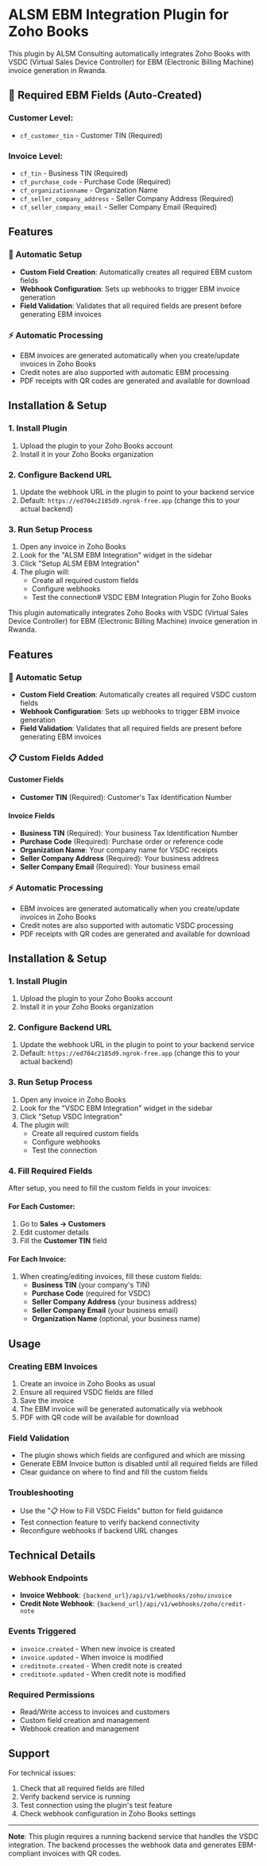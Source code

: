 # ALSM EBM Integration Plugin for Zoho Books

This plugin by ALSM Consulting automatically integrates Zoho Books with VSDC (Virtual Sales Device Controller) for EBM (Electronic Billing Machine) invoice generation in Rwanda.

## 📝 Required EBM Fields (Auto-Created)

### Customer Level:
- `cf_customer_tin` - Customer TIN (Required)

### Invoice Level:  
- `cf_tin` - Business TIN (Required)
- `cf_purchase_code` - Purchase Code (Required) 
- `cf_organizationname` - Organization Name
- `cf_seller_company_address` - Seller Company Address (Required)
- `cf_seller_company_email` - Seller Company Email (Required)

## Features

### 🔧 Automatic Setup
- **Custom Field Creation**: Automatically creates all required EBM custom fields
- **Webhook Configuration**: Sets up webhooks to trigger EBM invoice generation
- **Field Validation**: Validates that all required fields are present before generating EBM invoices

### ⚡ Automatic Processing
- EBM invoices are generated automatically when you create/update invoices in Zoho Books
- Credit notes are also supported with automatic EBM processing
- PDF receipts with QR codes are generated and available for download

## Installation & Setup

### 1. Install Plugin
1. Upload the plugin to your Zoho Books account
2. Install it in your Zoho Books organization

### 2. Configure Backend URL
1. Update the webhook URL in the plugin to point to your backend service
2. Default: `https://ed704c2185d9.ngrok-free.app` (change this to your actual backend)

### 3. Run Setup Process
1. Open any invoice in Zoho Books
2. Look for the "ALSM EBM Integration" widget in the sidebar
3. Click "Setup ALSM EBM Integration" 
4. The plugin will:
   - Create all required custom fields
   - Configure webhooks
   - Test the connection# VSDC EBM Integration Plugin for Zoho Books

This plugin automatically integrates Zoho Books with VSDC (Virtual Sales Device Controller) for EBM (Electronic Billing Machine) invoice generation in Rwanda.

## Features

### 🔧 Automatic Setup
- **Custom Field Creation**: Automatically creates all required VSDC custom fields
- **Webhook Configuration**: Sets up webhooks to trigger EBM invoice generation
- **Field Validation**: Validates that all required fields are present before generating EBM invoices

### 📋 Custom Fields Added

#### Customer Fields
- **Customer TIN** (Required): Customer's Tax Identification Number

#### Invoice Fields
- **Business TIN** (Required): Your business Tax Identification Number  
- **Purchase Code** (Required): Purchase order or reference code
- **Organization Name**: Your company name for VSDC receipts
- **Seller Company Address** (Required): Your business address  
- **Seller Company Email** (Required): Your business email

### ⚡ Automatic Processing
- EBM invoices are generated automatically when you create/update invoices in Zoho Books
- Credit notes are also supported with automatic VSDC processing
- PDF receipts with QR codes are generated and available for download

## Installation & Setup

### 1. Install Plugin
1. Upload the plugin to your Zoho Books account
2. Install it in your Zoho Books organization

### 2. Configure Backend URL
1. Update the webhook URL in the plugin to point to your backend service
2. Default: `https://ed704c2185d9.ngrok-free.app` (change this to your actual backend)

### 3. Run Setup Process
1. Open any invoice in Zoho Books
2. Look for the "VSDC EBM Integration" widget in the sidebar
3. Click "Setup VSDC Integration" 
4. The plugin will:
   - Create all required custom fields
   - Configure webhooks
   - Test the connection

### 4. Fill Required Fields
After setup, you need to fill the custom fields in your invoices:

#### For Each Customer:
1. Go to **Sales → Customers**
2. Edit customer details  
3. Fill the **Customer TIN** field

#### For Each Invoice:
1. When creating/editing invoices, fill these custom fields:
   - **Business TIN** (your company's TIN)
   - **Purchase Code** (required for VSDC)
   - **Seller Company Address** (your business address)
   - **Seller Company Email** (your business email)  
   - **Organization Name** (optional, your business name)

## Usage

### Creating EBM Invoices
1. Create an invoice in Zoho Books as usual
2. Ensure all required VSDC fields are filled
3. Save the invoice
4. The EBM invoice will be generated automatically via webhook
5. PDF with QR code will be available for download

### Field Validation
- The plugin shows which fields are configured and which are missing
- Generate EBM Invoice button is disabled until all required fields are filled
- Clear guidance on where to find and fill the custom fields

### Troubleshooting
- Use the "📋 How to Fill VSDC Fields" button for field guidance
- Test connection feature to verify backend connectivity
- Reconfigure webhooks if backend URL changes

## Technical Details

### Webhook Endpoints
- **Invoice Webhook**: `{backend_url}/api/v1/webhooks/zoho/invoice`
- **Credit Note Webhook**: `{backend_url}/api/v1/webhooks/zoho/credit-note`

### Events Triggered
- `invoice.created` - When new invoice is created
- `invoice.updated` - When invoice is modified  
- `creditnote.created` - When credit note is created
- `creditnote.updated` - When credit note is modified

### Required Permissions
- Read/Write access to invoices and customers
- Custom field creation and management
- Webhook creation and management

## Support

For technical issues:
1. Check that all required fields are filled
2. Verify backend service is running
3. Test connection using the plugin's test feature
4. Check webhook configuration in Zoho Books settings

---

**Note**: This plugin requires a running backend service that handles the VSDC integration. The backend processes the webhook data and generates EBM-compliant invoices with QR codes.